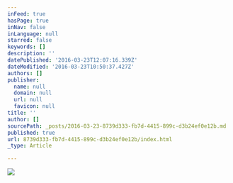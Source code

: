 ```yaml
---
inFeed: true
hasPage: true
inNav: false
inLanguage: null
starred: false
keywords: []
description: ''
datePublished: '2016-03-23T12:07:16.339Z'
dateModified: '2016-03-23T10:50:37.427Z'
authors: []
publisher:
  name: null
  domain: null
  url: null
  favicon: null
title: ''
author: []
sourcePath: _posts/2016-03-23-8739d333-fb7d-4415-899c-d3b24ef0e12b.md
published: true
url: 8739d333-fb7d-4415-899c-d3b24ef0e12b/index.html
_type: Article

---
```

![](https://the-grid-user-content.s3-us-west-2.amazonaws.com/67ad1fe7-09f7-4129-ad6f-07c98107bd0a.jpg)